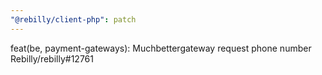 ```yaml
---
"@rebilly/client-php": patch
---
```


feat(be, payment-gateways): Muchbettergateway request phone number Rebilly/rebilly#12761
